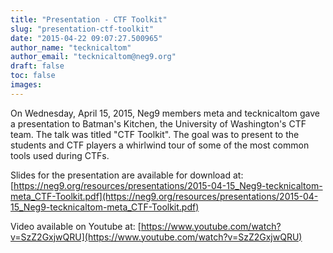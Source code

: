```yaml
---
title: "Presentation - CTF Toolkit"
slug: "presentation-ctf-toolkit"
date: "2015-04-22 09:07:27.500965"
author_name: "tecknicaltom"
author_email: "tecknicaltom@neg9.org"
draft: false
toc: false
images:
---
```


On Wednesday, April 15, 2015, Neg9 members meta and tecknicaltom gave a presentation to Batman's Kitchen, the University of Washington's CTF team. The talk was titled "CTF Toolkit". The goal was to present to the students and CTF players a whirlwind tour of some of the most common tools used during CTFs.

Slides for the presentation are available for download at: [https://neg9.org/resources/presentations/2015-04-15_Neg9-tecknicaltom-meta_CTF-Toolkit.pdf](https://neg9.org/resources/presentations/2015-04-15_Neg9-tecknicaltom-meta_CTF-Toolkit.pdf)

Video available on Youtube at: [https://www.youtube.com/watch?v=SzZ2GxjwQRU](https://www.youtube.com/watch?v=SzZ2GxjwQRU)
